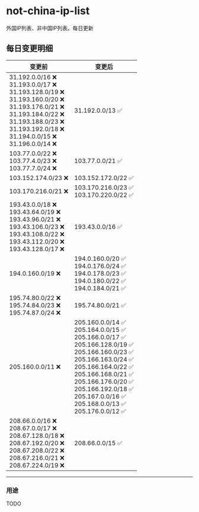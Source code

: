 # not-china-ip-list
外国IP列表、非中国IP列表。每日更新

每日变更明细
--------------------
|  变更前   | 变更后 |
|  ----  | ----  |
|  31.192.0.0/16 :x: <br> 31.193.0.0/17 :x: <br> 31.193.128.0/19 :x: <br> 31.193.160.0/20 :x: <br> 31.193.176.0/21 :x: <br> 31.193.184.0/22 :x: <br> 31.193.188.0/23 :x: <br> 31.193.192.0/18 :x: <br> 31.194.0.0/15 :x: <br> 31.196.0.0/14 :x: <br> | 31.192.0.0/13 :white_check_mark: | 
|  103.77.0.0/22 :x: <br> 103.77.4.0/23 :x: <br> 103.77.7.0/24 :x: <br> | 103.77.0.0/21 :white_check_mark: | 
|  103.152.174.0/23 :x:  | 103.152.172.0/22 :white_check_mark: | 
|  103.170.216.0/21 :x:  | 103.170.216.0/23 :white_check_mark: <br> 103.170.220.0/22 :white_check_mark: <br>  | 
|  193.43.0.0/18 :x: <br> 193.43.64.0/19 :x: <br> 193.43.96.0/21 :x: <br> 193.43.106.0/23 :x: <br> 193.43.108.0/22 :x: <br> 193.43.112.0/20 :x: <br> 193.43.128.0/17 :x: <br> | 193.43.0.0/16 :white_check_mark: | 
|  194.0.160.0/19 :x:  | 194.0.160.0/20 :white_check_mark: <br> 194.0.176.0/24 :white_check_mark: <br> 194.0.178.0/23 :white_check_mark: <br> 194.0.180.0/22 :white_check_mark: <br> 194.0.184.0/21 :white_check_mark: <br>  | 
|  195.74.80.0/22 :x: <br> 195.74.84.0/23 :x: <br> 195.74.87.0/24 :x: <br> | 195.74.80.0/21 :white_check_mark: | 
|  205.160.0.0/11 :x:  | 205.160.0.0/14 :white_check_mark: <br> 205.164.0.0/15 :white_check_mark: <br> 205.166.0.0/17 :white_check_mark: <br> 205.166.128.0/19 :white_check_mark: <br> 205.166.160.0/23 :white_check_mark: <br> 205.166.163.0/24 :white_check_mark: <br> 205.166.164.0/22 :white_check_mark: <br> 205.166.168.0/21 :white_check_mark: <br> 205.166.176.0/20 :white_check_mark: <br> 205.166.192.0/18 :white_check_mark: <br> 205.167.0.0/16 :white_check_mark: <br> 205.168.0.0/13 :white_check_mark: <br> 205.176.0.0/12 :white_check_mark: <br>  | 
|  208.66.0.0/16 :x: <br> 208.67.0.0/17 :x: <br> 208.67.128.0/18 :x: <br> 208.67.192.0/20 :x: <br> 208.67.208.0/22 :x: <br> 208.67.216.0/21 :x: <br> 208.67.224.0/19 :x: <br> | 208.66.0.0/15 :white_check_mark: | 

--------------------
### 用途
TODO
